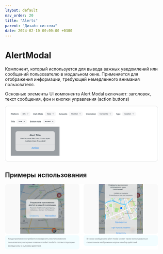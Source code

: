 ```yaml
---
layout: default
nav_order: 20
title: "Alerts"
parent: "Дизайн-система"
date: 2024-02-10 00:00:00 +0300
---
```


# AlertModal

Компонент, который используется для вывода важных уведомлений или сообщений пользователю в
модальном окне. Применяется для отображения информации, требующей немедленного внимания пользователя.

Основные элементы UI компонента Alert Modal включают: заголовок, текст сообщения, фон и кнопки
управления (action buttons)

![AlertModal](/assets/images/design/alerts/frame1.png)

## Примеры использования

![AlertModal](/assets/images/design/alerts/frame2.png)

